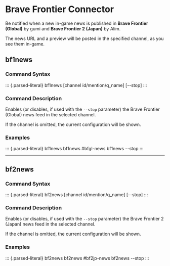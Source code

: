 Brave Frontier Connector
========================

Be notified when a new in-game news is published in **Brave Frontier
(Global)** by gumi and **Brave Frontier 2 (Japan)** by Alim.

The news URL and a preview will be posted in the specified channel, as
you see them in-game.

bf1news
-------

### Command Syntax

::: {.parsed-literal}
bf1news \[channel id/mention/q\_name\] \[\--stop\]
:::

### Command Description

Enables (or disables, if used with the `--stop` parameter) the Brave
Frontier (Global) news feed in the selected channel.

If the channel is omitted, the current configuration will be shown.

### Examples

::: {.parsed-literal}
bf1news bf1news \#bfgl-news bf1news \--stop
:::

------------------------------------------------------------------------

bf2news
-------

### Command Syntax

::: {.parsed-literal}
bf2news \[channel id/mention/q\_name\] \[\--stop\]
:::

### Command Description

Enables (or disables, if used with the `--stop` parameter) the Brave
Frontier 2 (Japan) news feed in the selected channel.

If the channel is omitted, the current configuration will be shown.

### Examples

::: {.parsed-literal}
bf2news bf2news \#bf2jp-news bf2news \--stop
:::
